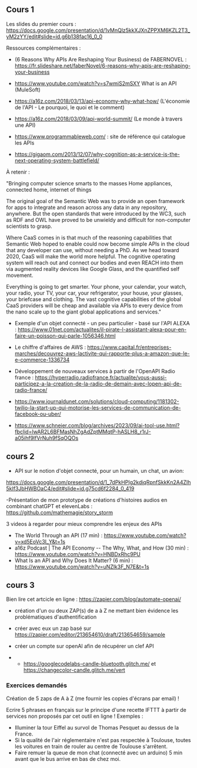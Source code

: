 ## Cours 1

Les slides du premier cours : https://docs.google.com/presentation/d/1vMnQlz5kkXJXnZPPXM6KZL2T3_yM2zYY/edit#slide=id.g6b138fac16_0_0


Ressources complémentaires : 

- (6 Reasons Why APIs Are Reshaping Your Business) de FABERNOVEL : https://fr.slideshare.net/faberNovel/6-reasons-why-apis-are-reshaping-your-business


- https://www.youtube.com/watch?v=s7wmiS2mSXY What is an API (MuleSoft)
- https://a16z.com/2018/03/13/api-economy-why-what-how/ (L'économie de l'API - Le pourquoi, le quoi et le comment) 
- https://a16z.com/2018/03/09/api-world-summit/ (Le monde à travers une API)
- https://www.programmableweb.com/ : site de référence qui catalogue les APIs 

 - https://gigaom.com/2013/12/07/why-cognition-as-a-service-is-the-next-operating-system-battlefield/
 
 À retenir : 
 
 "Bringing computer science smarts to the masses
Home appliances, connected home, internet of things

The original goal of the Semantic Web was to provide an open framework for apps to integrate and reason across any data in any repository, anywhere. But the open standards that were introduced by the WC3, such as RDF and OWL have proved to be unwieldy and difficult for non-computer scientists to grasp.

Where CaaS comes in is that much of the reasoning capabilities that Semantic Web hoped to enable could now become simple APIs in the cloud that any developer can use, without needing a PhD. As we head toward 2020, CaaS will make the world more helpful. The cognitive operating system will reach out and connect our bodies and even REACH into them via augmented reality devices like Google Glass, and the quantified self movement.

Everything is going to get smarter. Your phone, your calendar, your watch, your radio, your TV, your car, your refrigerator, your house, your glasses, your briefcase and clothing. The vast cognitive capabilities of the global CaaS providers will be cheap and available via APIs to every device from the nano scale up to the giant global applications and services."

 - Exemple d'un objet connecté - un peu particulier - basé sur l'API ALEXA : https://www.01net.com/actualites/il-pirate-l-assistant-alexa-pour-en-faire-un-poisson-qui-parle-1056346.html 
 
 - Le chiffre d'affaires de AWS : https://www.capital.fr/entreprises-marches/decouvrez-aws-lactivite-qui-rapporte-plus-a-amazon-que-le-e-commerce-1336734 
 
  - Développement de nouveaux services à partir de l'OpenAPI Radio france : https://hyperradio.radiofrance.fr/actualite/vous-aussi-participez-a-la-creation-de-la-radio-de-demain-avec-lopen-api-de-radio-france/ 
  
  - https://www.journaldunet.com/solutions/cloud-computing/1181302-twilio-la-start-up-qui-motorise-les-services-de-communication-de-facebook-ou-uber/

  - https://www.schneier.com/blog/archives/2023/09/ai-tool-use.html?fbclid=IwAR2L6BFMasNhZgAdZptMMqtP-hASLH8_r1rJ-a05ihf9lfVrNuh9fSqOQOs

## cours 2

- API sur le notion d'objet connecté, pour un humain, un chat, un avion: 

https://docs.google.com/presentation/d/1_7dPkHPIg2kdiqRpnfSkkKn2A4ZIh5klf3JbHWBOaC4/edit#slide=id.g75cd6f2284_0_419

-Présentation de mon prototype de créations d'histoires audios en combinant chatGPT et elevenLabs : https://github.com/mathemagie/story_storm

3 videos à regarder pour mieux comprendre les enjeux des APIs

- The World Through an API  (17 min) : https://www.youtube.com/watch?v=xd5EoVc3I_Y&t=1s
- a16z Podcast | The API Economy -- The Why, What, and How (30 min) : https://www.youtube.com/watch?v=HNBDxRhc9PU
-  What Is an API and Why Does It Matter? (6 min) : https://www.youtube.com/watch?v=uNZlk3F_N7E&t=1s

## cours 3

Bien lire cet artcicle en ligne : https://zapier.com/blog/automate-openai/

- création d'un ou deux ZAP(s) de a à Z ne mettant bien évidence les problématiques d'authentification
- créer avec eux un zap basé sur https://zapier.com/editor/213654610/draft/213654659/sample
- créer un compte sur openAI afin de récupérer un clef API

- - https://googlecodelabs-candle-bluetooth.glitch.me/ et https://changecolor-candle.glitch.me/vert


### Exercices demandés

Création de 5 zaps de A à Z (me fournir les copies d'écrans par email) !

Ecrire 5 phrases en français sur le principe d'une recette IFTTT à partir de services non proposés par cet outil en ligne !
Exemples :

- Illuminer la tour Eiffel au survol de Thomas Pesquet au dessus de la France.
- Si la qualité de l'air réglementaire n'est pas respectée à Toulouse, toutes les voitures en train de rouler au centre de Toulouse s'arrêtent.
- Faire remuer la queue de mon chat (connecté avec un arduino) 5 min avant que le bus arrive en bas de chez moi.













